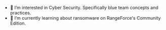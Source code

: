 - 👀 I’m interested in Cyber Security. Specifically blue team concepts and practices.
- 🌱 I’m currently learning about ransomware on RangeForce's Community Edition.


<!---
Clord77/Clord77 is a ✨ special ✨ repository because its `README.md` (this file) appears on your GitHub profile.
You can click the Preview link to take a look at your changes.
--->
